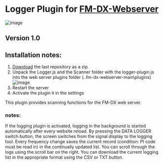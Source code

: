# Logger Plugin for [FM-DX-Webserver](https://github.com/NoobishSVK/fm-dx-webserver)
![image](https://github.com/Highpoint2000/webserver-logger/assets/168109804/e8b108e4-b312-4d74-92a0-f1ea0c4ec99b)

## Version 1.0

## Installation notes:

1. [Download](https://github.com/Highpoint2000/webserver-logger/releases) the last repository as a zip
2. Unpack the Logger.js and the Scanner folder with the logger-plugin.js into the web server plugins folder (..fm-dx-webserver-main\plugins) ![image](https://github.com/Highpoint2000/webserver-logger/assets/168109804/98b38e5d-e58c-4192-b69c-739b608cf118)
4. Restart the server
5. Activate the plugin it in the settings

This plugin provides scanning functions for the FM-DX web server.

### notes: 

If the logging plugin is activated, logging in the background is started automatically after every website reload. By pressing the DATA LOGGER switch button, the screen switches from the signal display to the logging tool. Every frequency change saves the current record (condition: PI code must be read in) in the continually updated list. You can scroll through the logs using the scroll bar on the right. You can download the current logging list in the appropriate format using the CSV or TXT button.




